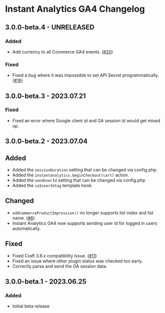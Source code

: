 # Instant Analytics GA4 Changelog

## 3.0.0-beta.4 - UNRELEASED
### Added
* Add currency to all Commerce GA4 events. ([#20](https://github.com/nystudio107/craft-instantanalytics-ga4/issues/20))

### Fixed
* Fixed a bug where it was impossible to set API Secret programmatically. ([#16](https://github.com/nystudio107/craft-instantanalytics-ga4/issues/16))

## 3.0.0-beta.3 - 2023.07.21
### Fixed
* Fixed an error where Google client id and GA session id would get mixed up.

## 3.0.0-beta.2 - 2023.07.04
## Added
* Added the `sessionDuration` setting that can be changed via config.php.
* Added the `instantanalytics.beginCheckout(cart)` action.
* Added the `sendUserId` setting that can be changed via config.php
* Added the `iaInsertGtag` template hook.

## Changed
* `addCommerceProductImpression()` no longer supports list index and list name. ([#6](https://github.com/nystudio107/craft-instantanalytics-ga4/issues/6))
* Instant Analytics GA4 now supports sending user id for logged in users automatically.

## Fixed
* Fixed Craft 3.6.x compatibility issue. ([#11](https://github.com/nystudio107/craft-instantanalytics-ga4/issues/11))
* Fixed an issue where other plugin status was checked too early.
* Correctly parse and send the GA session data.

## 3.0.0-beta.1 - 2023.06.25
### Added
* Initial beta release
